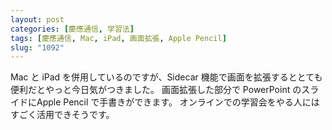 ```yaml
---
layout: post
categories: [慶應通信, 学習法]
tags: [慶應通信, Mac, iPad, 画面拡張, Apple Pencil]
slug: "1092"
---
```

Mac と iPad を併用しているのですが、Sidecar 機能で画面を拡張するととても便利だとやっと今日気がつきました。
画面拡張した部分で PowerPoint のスライドにApple Pencil で手書きができます。
オンラインでの学習会をやる人にはすごく活用できそうです。